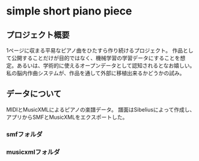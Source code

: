 # simple short piano piece

## プロジェクト概要

1ページに収まる平易なピアノ曲をひたすら作り続けるプロジェクト。
作品として公開することだけが目的ではなく、機械学習の学習データにすることを想定。あるいは、学術的に使えるオープンデータとして認知されるとなお嬉しい。
私の脳内作曲システムが、作品を通して外部に移植出来るかどうかの試み。

## データについて

MIDIとMusicXMLによるピアノの楽譜データ。
譜面はSibeliusによって作成し、アプリからSMFとMusicXMLをエクスポートした。

### smfフォルダ


### musicxmlフォルダ


